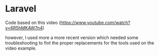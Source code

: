 ﻿# Laravel

Code based on this video (https://www.youtube.com/watch?v=6R5hMKAW7n4)

however, I used more a more recent version which needed some troubleshooting to fint the proper replacements for the tools used on the video example.
